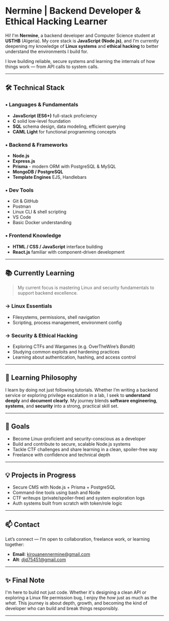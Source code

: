 # Nermine | Backend Developer & Ethical Hacking Learner

Hi! I'm **Nermine**, a backend developer and Computer Science student at **USTHB** (Algeria). My core stack is **JavaScript (Node.js)**, and I’m currently deepening my knowledge of **Linux systems** and **ethical hacking** to better understand the environments I build for.

I love building reliable, secure systems and learning the internals of how things work — from API calls to system calls.

---

## 🛠️ Technical Stack

### • Languages & Fundamentals
- **JavaScript (ES6+)**  full-stack proficiency
- **C**  solid low-level foundation
- **SQL**  schema design, data modeling, efficient querying
- **CAML Light**  for functional programming concepts

### • Backend & Frameworks
- **Node.js**  
- **Express.js**  
- **Prisma** - modern ORM with PostgreSQL & MySQL  
- **MongoDB / PostgreSQL**  
- **Template Engines**  EJS, Handlebars

### • Dev Tools
- Git & GitHub  
- Postman  
- Linux CLI & shell scripting  
- VS Code  
- Basic Docker understanding

### • Frontend Knowledge
- **HTML / CSS / JavaScript**  interface building
- **React.js**  familiar with component-driven development

---

## 📚 Currently Learning

> My current focus is mastering Linux and security fundamentals to support backend excellence.

### → **Linux Essentials**
- Filesystems, permissions, shell navigation
- Scripting, process management, environment config

### → **Security & Ethical Hacking**
- Exploring CTFs and Wargames (e.g. OverTheWire’s *Bandit*)
- Studying common exploits and hardening practices
- Learning about authentication, hashing, and access control

---

## 🧠 Learning Philosophy

I learn by doing  not just following tutorials. Whether I’m writing a backend service or exploring privilege escalation in a lab, I seek to **understand deeply** and **document clearly**. My journey blends **software engineering**, **systems**, and **security** into a strong, practical skill set.

---

## 🚀 Goals

- Become Linux-proficient and security-conscious as a developer
- Build and contribute to secure, scalable Node.js systems
- Tackle CTF challenges and share learning in a clean, spoiler-free way
- Freelance with confidence and technical depth

---

## 💡 Projects in Progress

- Secure CMS with Node.js + Prisma + PostgreSQL  
- Command-line tools using bash and Node  
- CTF writeups (private/spoiler-free) and system exploration logs  
- Auth systems built from scratch with token/role logic

---

## 📫 Contact

Let’s connect — I’m open to collaboration, freelance work, or learning together:

- **Email**: kirouanennermine@gmail.com  
- **Alt**: djd75451@gmail.com  

---

## ✨ Final Note

I'm here to build  not just code. Whether it's designing a clean API or exploring a Linux file permission bug, I enjoy the *how* just as much as the *what*. This journey is about depth, growth, and becoming the kind of developer who can build and break things responsibly.

---




<!---
hoophopp/hoophopp is a ✨ special ✨ repository because its `README.md` (this file) appears on your GitHub profile.
You can click the Preview link to take a look at your changes.
--->
